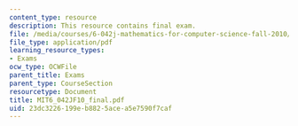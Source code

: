 ```yaml
---
content_type: resource
description: This resource contains final exam.
file: /media/courses/6-042j-mathematics-for-computer-science-fall-2010/23dc3226199eb8825acea5e7590f7caf_MIT6_042JF10_final.pdf
file_type: application/pdf
learning_resource_types:
- Exams
ocw_type: OCWFile
parent_title: Exams
parent_type: CourseSection
resourcetype: Document
title: MIT6_042JF10_final.pdf
uid: 23dc3226-199e-b882-5ace-a5e7590f7caf
---
```

